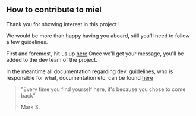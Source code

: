 ## How to contribute to miel

Thank you for showing interest in this project !

We would be more than happy having you aboard, still you'll need to follow a few guidelines.

First and foremost, hit us up [here](https://www.google.com/maps/place/37%C2%B024'05.2%22N+116%C2%B052'03.8%22W/@37.4012564,-116.868762,913m/data=!3m1!1e3!4m4!3m3!8m2!3d37.401437!4d-116.86773?entry=ttu&g_ep=EgoyMDI1MDgxOC4wIKXMDSoASAFQAw%3D%3D)
Once we'll get your message, you'll be added to the dev team of the project. 

In the meantime all documentation regarding dev. guidelines, who is responsible for what, documentation etc. can be found [here](https://github.com/b0cal/miel/tree/doc/readme/doc)


> "Every time you find yourself here, it's because you chose to come back"
> 
> Mark S.
